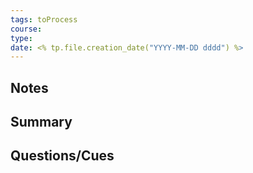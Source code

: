 ```yaml
---
tags: toProcess
course: 
type:
date: <% tp.file.creation_date("YYYY-MM-DD dddd") %>
---
```


## Notes

## Summary

## Questions/Cues

